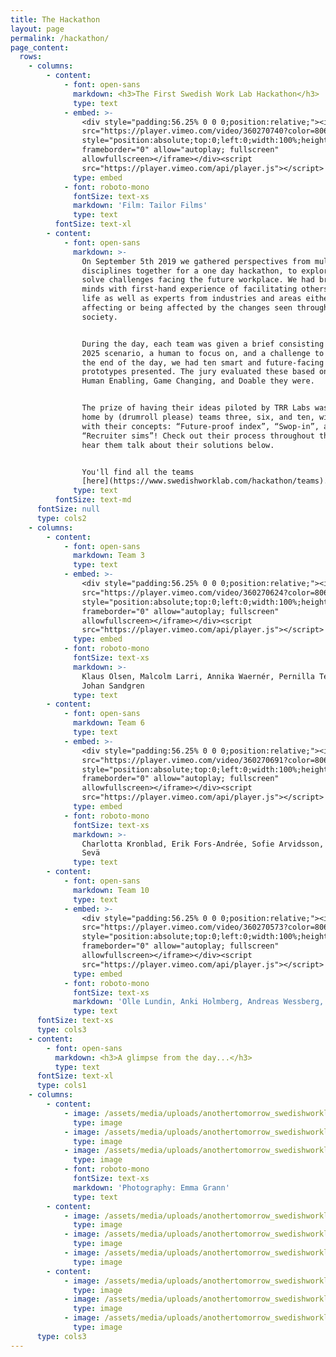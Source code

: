 ```yaml
---
title: The Hackathon
layout: page
permalink: /hackathon/
page_content:
  rows:
    - columns:
        - content:
            - font: open-sans
              markdown: <h3>The First Swedish Work Lab Hackathon</h3>
              type: text
            - embed: >-
                <div style="padding:56.25% 0 0 0;position:relative;"><iframe
                src="https://player.vimeo.com/video/360270740?color=806EDE&byline=0&portrait=0"
                style="position:absolute;top:0;left:0;width:100%;height:100%;"
                frameborder="0" allow="autoplay; fullscreen"
                allowfullscreen></iframe></div><script
                src="https://player.vimeo.com/api/player.js"></script>
              type: embed
            - font: roboto-mono
              fontSize: text-xs
              markdown: 'Film: Tailor Films'
              type: text
          fontSize: text-xl
        - content:
            - font: open-sans
              markdown: >-
                On September 5th 2019 we gathered perspectives from multiple
                disciplines together for a one day hackathon, to explore and
                solve challenges facing the future workplace. We had bright
                minds with first-hand experience of facilitating others' work
                life as well as experts from industries and areas either
                affecting or being affected by the changes seen throughout
                society.


                During the day, each team was given a brief consisting of a year
                2025 scenario, a human to focus on, and a challenge to solve. At
                the end of the day, we had ten smart and future-facing
                prototypes presented. The jury evaluated these based on how
                Human Enabling, Game Changing, and Doable they were. 


                The prize of having their ideas piloted by TRR Labs was taken
                home by (drumroll please) teams three, six, and ten, winning
                with their concepts: “Future-proof index”, “Swop-in”, and
                “Recruiter sims”! Check out their process throughout the day and
                hear them talk about their solutions below. 


                You'll find all the teams
                [here](https://www.swedishworklab.com/hackathon/teams).
              type: text
          fontSize: text-md
      fontSize: null
      type: cols2
    - columns:
        - content:
            - font: open-sans
              markdown: Team 3
              type: text
            - embed: >-
                <div style="padding:56.25% 0 0 0;position:relative;"><iframe
                src="https://player.vimeo.com/video/360270624?color=806EDE&byline=0&portrait=0"
                style="position:absolute;top:0;left:0;width:100%;height:100%;"
                frameborder="0" allow="autoplay; fullscreen"
                allowfullscreen></iframe></div><script
                src="https://player.vimeo.com/api/player.js"></script>
              type: embed
            - font: roboto-mono
              fontSize: text-xs
              markdown: >-
                Klaus Olsen, Malcolm Larri, Annika Waernér, Pernilla Tellefors,
                Johan Sandgren
              type: text
        - content:
            - font: open-sans
              markdown: Team 6
              type: text
            - embed: >-
                <div style="padding:56.25% 0 0 0;position:relative;"><iframe
                src="https://player.vimeo.com/video/360270691?color=806EDE&byline=0&portrait=0"
                style="position:absolute;top:0;left:0;width:100%;height:100%;"
                frameborder="0" allow="autoplay; fullscreen"
                allowfullscreen></iframe></div><script
                src="https://player.vimeo.com/api/player.js"></script>
              type: embed
            - font: roboto-mono
              fontSize: text-xs
              markdown: >-
                Charlotta Kronblad, Erik Fors-Andrée, Sofie Arvidsson, Carolina
                Sevä
              type: text
        - content:
            - font: open-sans
              markdown: Team 10
              type: text
            - embed: >-
                <div style="padding:56.25% 0 0 0;position:relative;"><iframe
                src="https://player.vimeo.com/video/360270573?color=806EDE&byline=0&portrait=0"
                style="position:absolute;top:0;left:0;width:100%;height:100%;"
                frameborder="0" allow="autoplay; fullscreen"
                allowfullscreen></iframe></div><script
                src="https://player.vimeo.com/api/player.js"></script>
              type: embed
            - font: roboto-mono
              fontSize: text-xs
              markdown: 'Olle Lundin, Anki Holmberg, Andreas Wessberg, Johan Zetterström'
              type: text
      fontSize: text-xs
      type: cols3
    - content:
        - font: open-sans
          markdown: <h3>A glimpse from the day...</h3>
          type: text
      fontSize: text-xl
      type: cols1
    - columns:
        - content:
            - image: /assets/media/uploads/anothertomorrow_swedishworklab_25.jpg
              type: image
            - image: /assets/media/uploads/anothertomorrow_swedishworklab_40.jpg
              type: image
            - image: /assets/media/uploads/anothertomorrow_swedishworklab_97.jpg
              type: image
            - font: roboto-mono
              fontSize: text-xs
              markdown: 'Photography: Emma Grann'
              type: text
        - content:
            - image: /assets/media/uploads/anothertomorrow_swedishworklab_11.jpg
              type: image
            - image: /assets/media/uploads/anothertomorrow_swedishworklab_74.jpg
              type: image
            - image: /assets/media/uploads/anothertomorrow_swedishworklab_150.jpg
              type: image
        - content:
            - image: /assets/media/uploads/anothertomorrow_swedishworklab_20.jpg
              type: image
            - image: /assets/media/uploads/anothertomorrow_swedishworklab_82.jpg
              type: image
            - image: /assets/media/uploads/anothertomorrow_swedishworklab_164.jpg
              type: image
      type: cols3
---
```


